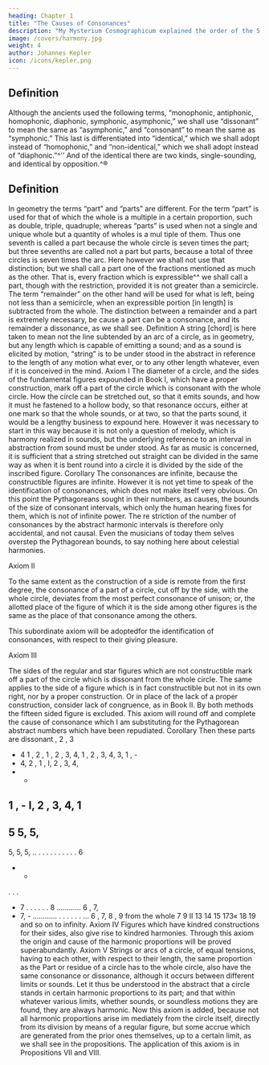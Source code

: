 ```yaml
---
heading: Chapter 1
title: "The Causes of Consonances"
description: "My Mysterium Cosmographicum explained the order of the 5 solids in the world"
image: /covers/harmony.jpg
weight: 4
author: Johannes Kepler
icon: /icons/kepler.png
---
```



## Definition

Although the ancients used the following terms, “monophonic, antiphonic, homophonic, diaphonic, symphonic, asymphonic,” we shall use “dissonant” to mean the same as “asymphonic,” and “consonant” to mean the same as “symphonic.” This last is differentiated into “identical,” which we shall adopt instead of “homophonic,” and “non-identical,” which we shall adopt instead of “diaphonic.”^'’ And of the identical there are two kinds, single-sounding, and identical by opposition.^®

## Definition

In geometry the terms “part” and “parts” are different. For the term
“part” is used for that of which the whole is a multiple in a certain
proportion, such as double, triple, quadruple; whereas “parts” is used
when not a single and unique whole but a quantity of wholes is a mul­
tiple of them. Thus one seventh is called a part because the whole
circle is seven times the part; but three sevenths are called not a part
but parts, because a total of three circles is seven times the arc.
Here however we shall not use that distinction; but we shall call
a part one of the fractions mentioned as much as the other. That is,
every fraction which is expressible^^ we shall call a part, though with
the restriction, provided it is not greater than a semicircle.
The term “remainder” on the other hand will be used for what
is left, being not less than a semicircle, when an expressible portion
[in length] is subtracted from the whole.
The distinction between a remainder and a part is extremely necessary, be­
cause a part can be a consonance, and its remainder a dissonance, as we shall see.
Definition
A string [chord] is here taken to mean not the line subtended by an
arc of a circle, as in geometry, but any length which is capable of emitting a sound; and as a sound is elicited by motion, “string” is to be under­
stood in the abstract in reference to the length of any motion what­
ever, or to any other length whatever, even if it is conceived in the mind.
Axiom I
The diameter of a circle, and the sides of the fundamental figures
expounded in Book I, which have a proper construction, mark off a
part of the circle which is consonant with the whole circle.
How the circle can be stretched out, so that it emits sounds, and how it
must he fastened to a hollow body, so that resonance occurs, either at one mark
so that the whole sounds, or at two, so that the parts sound, it would be a lengthy
business to expound here. However it was necessary to start in this way because
it is not only a question of melody, which is harmony realized in sounds, but
the underlying reference to an interval in abstraction from sound must be under­
stood. As far as music is concerned, it is sufficient that a string stretched out
straight can be divided in the same way as when it is bent round into a circle
it is divided by the side of the inscribed figure.
Corollary
The consonances are infinite, because the constructible figures are
infinite.
However it is not yet time to speak of the identification of consonances,
which does not make itself very obvious. On this point the Pythagoreans sought
in their numbers, as causes, the bounds of the size of consonant intervals, which
only the human hearing fixes for them, which is not of infinite power. The re­
striction of the number of consonances by the abstract harmonic intervals is
therefore only accidental, and not causal. Even the musicians of today them­
selves overstep the Pythagorean bounds, to say nothing here about celestial
harmonies.


Axiom II

To the same extent as the construction of a side is remote from the first degree, the consonance of a part of a circle, cut off by the side, with the whole circle, deviates from the most perfect consonance of
unison; or, the allotted place of the figure of which it is the side among
other figures is the same as the place of that consonance among the
others.

This subordinate axiom will be adoptedfor the identification of consonances,
with respect to their giving pleasure.

Axiom III

The sides of the regular and star figures which are not constructible
mark off a part of the circle which is dissonant from the whole circle.
The same applies to the side of a figure which is in fact constructible but not in its own right, nor by a proper construction. Or in place
of the lack of a proper construction, consider lack of congruence, as
in Book II. By both methods the fifteen sided figure is excluded.
This axiom will round off and complete the cause of consonance which I
am substituting for the Pythagorean abstract numbers which have been repudiated.
Corollary
Then these parts are dissonant
, 2 , 3
- 4
1 , 2 ,
1 , 2 , 3, 4,
1 , 2 , 3, 4,
3,
1 , -
- 4,
2
,
1 ,
I, 2 , 3, 4,
- -
1 , -
I, 2 , 3, 4,
1
-
5
5,
5,
-
5,
5,
5,
.. .
. . .
. . .
. . .
6
- -
. . .
- 7
. . .
. . .
8
............
6 , 7,
- 7, - ............ . . .
. . . ...
6 , 7, 8 , 9
from the whole
7
9
II
13
14
15
173«
18
19 and so on to infinity.
Axiom IV
Figures which have kindred constructions for their sides, also give rise
to kindred harmonies.
Through this axiom the origin and cause of the harmonic proportions will
be proved superabundantly.
Axiom V
Strings or arcs of a circle, of equal tensions, having to each other, with
respect to their length, the same proportion as the Part or residue
of a circle has to the whole circle, also have the same consonance or
dissonance, although it occurs between different limits or sounds.
Let it thus be understood in the abstract that a circle stands in certain
harmonic proportions to its part; and that within whatever various limits, whether
sounds, or soundless motions they are found, they are always harmonic.
Now this axiom is added, because not all harmonic proportions arise im­
mediately from the circle itself, directly from its division by means of a regular
figure, but some accrue which are generated from the prior ones themselves, up
to a certain limit, as we shall see in the propositions.
The application of this axiom is in Propositions VII and VIII.

